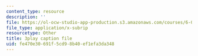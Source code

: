 ```yaml
---
content_type: resource
description: ''
file: https://ol-ocw-studio-app-production.s3.amazonaws.com/courses/6-002-circuits-and-electronics-spring-2007/fe470e30691f5cd98b40ef1efa3da348_JqvKtMNz3RQ.vtt
file_type: application/x-subrip
resourcetype: Other
title: 3play caption file
uid: fe470e30-691f-5cd9-8b40-ef1efa3da348
---
```

